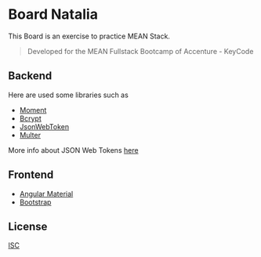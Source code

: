 # Board Natalia

This Board is an exercise to practice MEAN Stack.

> Developed for the MEAN Fullstack Bootcamp of Accenture - KeyCode

## Backend
Here are used some libraries such as 

* [Moment](https://www.npmjs.com/package/moment)
* [Bcrypt](https://www.npmjs.com/package/bcrypt)
* [JsonWebToken](https://www.npmjs.com/package/jsonwebtoken)
* [Multer](https://www.npmjs.com/package/multer)

More info about JSON Web Tokens [here](https://jwt.io/)

## Frontend

* [Angular Material](https://material.angular.io/)
* [Bootstrap](https://getbootstrap.com/)

## License
[ISC](https://www.isc.org/licenses/)